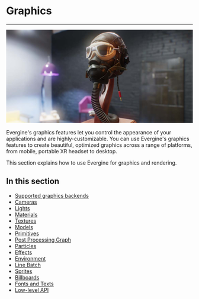 # Graphics
---
![Graphics](images/graphics.jpg)

Evergine's graphics features let you control the appearance of your applications and are highly-customizable. You can use Evergine's graphics features to create beautiful, optimized graphics across a range of platforms, from mobile, portable XR headset to desktop.

This section explains how to use Evergine for graphics and rendering.

## In this section

* [Supported graphics backends](supported_backends/index.md)
* [Cameras](cameras.md)
* [Lights](lights.md)
* [Materials](materials/index.md)
* [Textures](textures/index.md)
* [Models](models/index.md)
* [Primitives](primitives.md)
* [Post Processing Graph](postprocessing_graph/index.md)
* [Particles](particles/index.md)
* [Effects](effects/index.md)
* [Environment](environment/index.md)
* [Line Batch](linebatch/index.md)
* [Sprites](sprites.md)
* [Billboards](billboard/index.md)
* [Fonts and Texts](fonts/index.md)
* [Low-level API](low_level_api/index.md)
